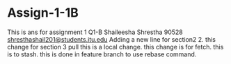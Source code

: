 # Assign-1-1B
This is ans for assignment 1 Q1-B
Shaileesha Shrestha
90528
shresthashail201@students.itu.edu
Adding a new line for section2 2.
this change for section 3 pull
this is a local change.
this change is for fetch.
this is to stash.
this is done in feature branch to use rebase command.
